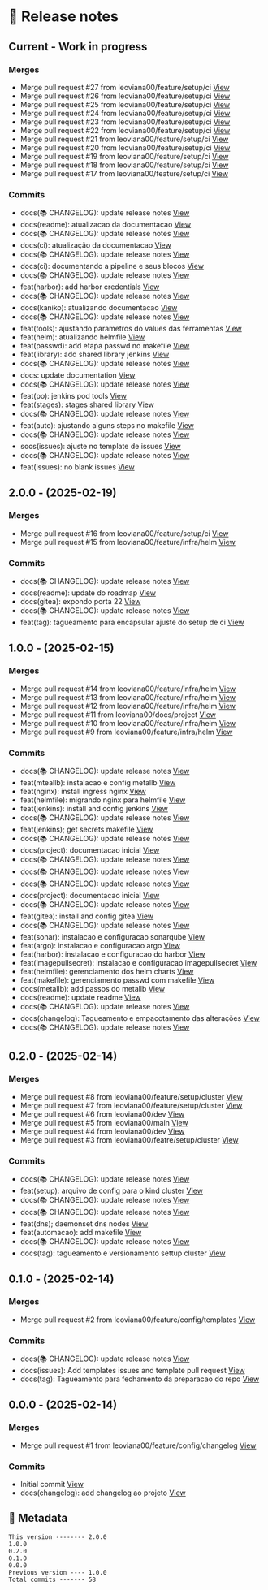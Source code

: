 # 🎁 Release notes

## Current - Work in progress
### Merges
*  Merge pull request #27 from leoviana00/feature/setup/ci [View](https://github.com/leoviana00/lab-pipeline-workflow/commits/ea27ca59147d87a24e6b1cb08ae3374f7df3231a)
*  Merge pull request #26 from leoviana00/feature/setup/ci [View](https://github.com/leoviana00/lab-pipeline-workflow/commits/6cf77f30f086d5e7af589802f0604ae52d49863c)
*  Merge pull request #25 from leoviana00/feature/setup/ci [View](https://github.com/leoviana00/lab-pipeline-workflow/commits/0ff10326ad174bbd279791ff20b6d79744341f45)
*  Merge pull request #24 from leoviana00/feature/setup/ci [View](https://github.com/leoviana00/lab-pipeline-workflow/commits/83fb568a3641ac92af4b6c58505595d18d657e40)
*  Merge pull request #23 from leoviana00/feature/setup/ci [View](https://github.com/leoviana00/lab-pipeline-workflow/commits/40bb254551000cbf930b7e6c3bb82db6fb660292)
*  Merge pull request #22 from leoviana00/feature/setup/ci [View](https://github.com/leoviana00/lab-pipeline-workflow/commits/81265a5f9e994342b7fa57ea1ea57aa7793abc46)
*  Merge pull request #21 from leoviana00/feature/setup/ci [View](https://github.com/leoviana00/lab-pipeline-workflow/commits/b639ae169fc3c6be85b54ab8ef5538853ff6ec2a)
*  Merge pull request #20 from leoviana00/feature/setup/ci [View](https://github.com/leoviana00/lab-pipeline-workflow/commits/c85e3909af9231eabb59948117a47b2fba36468b)
*  Merge pull request #19 from leoviana00/feature/setup/ci [View](https://github.com/leoviana00/lab-pipeline-workflow/commits/ae264599fd5f7072a8f24d34f595e0d90ca28c07)
*  Merge pull request #18 from leoviana00/feature/setup/ci [View](https://github.com/leoviana00/lab-pipeline-workflow/commits/b8b564abfd4ffad482a65dc8db3104b44e0f4637)
*  Merge pull request #17 from leoviana00/feature/setup/ci [View](https://github.com/leoviana00/lab-pipeline-workflow/commits/b90bec7b102d8be9cdeea0a80c70be0b67f43c21)
### Commits
*  docs(📚 CHANGELOG): update release notes [View](https://github.com/leoviana00/lab-pipeline-workflow/commits/421526716428c5845194cb7c3782cdca47d3af85)
*  docs(readme): atualizacao da documentacao [View](https://github.com/leoviana00/lab-pipeline-workflow/commits/aee8a01eae6accab56dbc3f6f95a1e5830992d5b)
*  docs(📚 CHANGELOG): update release notes [View](https://github.com/leoviana00/lab-pipeline-workflow/commits/03257942e76c4b9414d34b0e30c0e8011eaeab90)
*  docs(ci): atualização da documentacao [View](https://github.com/leoviana00/lab-pipeline-workflow/commits/7fa18c6ebfa4124838c33dbd3f8942896848b618)
*  docs(📚 CHANGELOG): update release notes [View](https://github.com/leoviana00/lab-pipeline-workflow/commits/dbffcb56a06b211ac0f474097245588478118135)
*  docs(ci): documentando a pipeline e seus blocos [View](https://github.com/leoviana00/lab-pipeline-workflow/commits/8a0c4e8892410e221d40334712cd403e577a3832)
*  docs(📚 CHANGELOG): update release notes [View](https://github.com/leoviana00/lab-pipeline-workflow/commits/b404f97fd0be957f69c9cc669f4f7e35c1062127)
*  feat(harbor): add harbor credentials [View](https://github.com/leoviana00/lab-pipeline-workflow/commits/d6bd780726dae0b9d67f2c7cad4fcd994612cea3)
*  docs(📚 CHANGELOG): update release notes [View](https://github.com/leoviana00/lab-pipeline-workflow/commits/fb1fc413ac077cdf0fa26da6eff28e2b52c53dc3)
*  docs(kaniko): atualizando documentacao [View](https://github.com/leoviana00/lab-pipeline-workflow/commits/23a4dddc7d9eb994a55b65cb511b26f343dca768)
*  docs(📚 CHANGELOG): update release notes [View](https://github.com/leoviana00/lab-pipeline-workflow/commits/70172142b8e6d3b55db89c51dec335418a21d09e)
*  feat(tools): ajustando parametros do values das ferramentas [View](https://github.com/leoviana00/lab-pipeline-workflow/commits/a691359a5b128f064730249db185e5cae09022d3)
*  feat(helm): atualizando helmfile [View](https://github.com/leoviana00/lab-pipeline-workflow/commits/5587d1ae6cd49a28193c5bdad50702a95afff74e)
*  feat(passwd): add etapa passwd no makefile [View](https://github.com/leoviana00/lab-pipeline-workflow/commits/6e53b5d7ba0364456fd9e379fb9a043301ae8baa)
*  feat(library): add shared library jenkins [View](https://github.com/leoviana00/lab-pipeline-workflow/commits/aa8743df0a13224571f906dc561c1bcb773948f8)
*  docs(📚 CHANGELOG): update release notes [View](https://github.com/leoviana00/lab-pipeline-workflow/commits/29c5a6de31b36a70444041f390b854dbee32b8ad)
*  docs: update documentation [View](https://github.com/leoviana00/lab-pipeline-workflow/commits/e3aa0a81c2c447bc33a9ab35e0495942f1713931)
*  docs(📚 CHANGELOG): update release notes [View](https://github.com/leoviana00/lab-pipeline-workflow/commits/24f1df50890da0bcb772d711d354019f1a1a7898)
*  feat(po): jenkins pod tools [View](https://github.com/leoviana00/lab-pipeline-workflow/commits/b8c59d8838faf31becaef9291e49589a9813cc98)
*  feat(stages): stages shared library [View](https://github.com/leoviana00/lab-pipeline-workflow/commits/c38b4874c1aa32bfcbd751b42cf2990dae26b7fa)
*  docs(📚 CHANGELOG): update release notes [View](https://github.com/leoviana00/lab-pipeline-workflow/commits/0f5e1abe976e5a8b7c7a7af71c5d6e6db061caa5)
*  feat(auto): ajustando alguns steps no makefile [View](https://github.com/leoviana00/lab-pipeline-workflow/commits/06855f24f84402937b4fe237a2e8ada15e90e822)
*  docs(📚 CHANGELOG): update release notes [View](https://github.com/leoviana00/lab-pipeline-workflow/commits/5d97f52945f0e05d9b4947aa00329242c29d2571)
*  socs(issues): ajuste no template de issues [View](https://github.com/leoviana00/lab-pipeline-workflow/commits/2bede7d266453de3951f00627c48e1da5a594374)
*  docs(📚 CHANGELOG): update release notes [View](https://github.com/leoviana00/lab-pipeline-workflow/commits/bed980f54ca1425ef5a288cef937d4cefa3e2e9c)
*  feat(issues): no blank issues [View](https://github.com/leoviana00/lab-pipeline-workflow/commits/9e6be50b82fd829a7b8bbf638c570de4f24347f5)



## 2.0.0 - (2025-02-19)
### Merges
*  Merge pull request #16 from leoviana00/feature/setup/ci [View](https://github.com/leoviana00/lab-pipeline-workflow/commits/9a7be96fd42deff5f7333135f51065f139a793af)
*  Merge pull request #15 from leoviana00/feature/infra/helm [View](https://github.com/leoviana00/lab-pipeline-workflow/commits/51cfca614764b85bba8a5e823c86bac5115320c8)
### Commits
*  docs(📚 CHANGELOG): update release notes [View](https://github.com/leoviana00/lab-pipeline-workflow/commits/e8e911284623e5afef7a7c3d5f4f82803b96139f)
*  docs(readme): update do roadmap [View](https://github.com/leoviana00/lab-pipeline-workflow/commits/995840761b64670c840bfaf4aa25a498847f7834)
*  docs(gitea): expondo porta 22 [View](https://github.com/leoviana00/lab-pipeline-workflow/commits/b84c01a745f842323a85804404bc8041e8c004f4)
*  docs(📚 CHANGELOG): update release notes [View](https://github.com/leoviana00/lab-pipeline-workflow/commits/36edd6d3ddae38c38a9651a83008719ee692d2ca)
*  feat(tag): tagueamento para encapsular ajuste do setup de ci [View](https://github.com/leoviana00/lab-pipeline-workflow/commits/5ca84ebb1204bcafc15b6f234ca9ebca8064a511)



## 1.0.0 - (2025-02-15)
### Merges
*  Merge pull request #14 from leoviana00/feature/infra/helm [View](https://github.com/leoviana00/lab-pipeline-workflow/commits/2144616a0df4acf530ba17c8e8c25939d0b59607)
*  Merge pull request #13 from leoviana00/feature/infra/helm [View](https://github.com/leoviana00/lab-pipeline-workflow/commits/c8aa7af451c047ac5adbb39be6a34c664d9b078b)
*  Merge pull request #12 from leoviana00/feature/infra/helm [View](https://github.com/leoviana00/lab-pipeline-workflow/commits/f0554024d5be255f6c926cc7ab75e365c733b77d)
*  Merge pull request #11 from leoviana00/docs/project [View](https://github.com/leoviana00/lab-pipeline-workflow/commits/611de9f8836ae67bd05e1b8ed9960fcbc9c36d28)
*  Merge pull request #10 from leoviana00/feature/infra/helm [View](https://github.com/leoviana00/lab-pipeline-workflow/commits/c6f5db16f3157cc521776725b988bb9f2babfa16)
*  Merge pull request #9 from leoviana00/feature/infra/helm [View](https://github.com/leoviana00/lab-pipeline-workflow/commits/6d06105c1de9553e82b4f183db3a36390a3e25a4)
### Commits
*  docs(📚 CHANGELOG): update release notes [View](https://github.com/leoviana00/lab-pipeline-workflow/commits/375a3d2499ee947c589dd58d9461317d9c5ca691)
*  feat(mteallb): instalacao e config metallb [View](https://github.com/leoviana00/lab-pipeline-workflow/commits/26b04df7b9c0ed617168cfebfc7075d665b55763)
*  feat(nginx): install ingress nginx [View](https://github.com/leoviana00/lab-pipeline-workflow/commits/dfc31d145c792e01f1500bb9698a6fd0c29f0ccc)
*  feat(helmfile): migrando nginx para helmfile [View](https://github.com/leoviana00/lab-pipeline-workflow/commits/8854637b79464f4a4d988372a999ee9832f4cc70)
*  feat(jenkins): install and config jenkins [View](https://github.com/leoviana00/lab-pipeline-workflow/commits/98d2d66f016e1e4157dcf51cfec3c3d156226c72)
*  docs(📚 CHANGELOG): update release notes [View](https://github.com/leoviana00/lab-pipeline-workflow/commits/db0fae808cc127d1f4c2c6c87fe89af1580c8985)
*  feat(jenkins); get secrets makefile [View](https://github.com/leoviana00/lab-pipeline-workflow/commits/1f980ce2e239ed5028226d08323fb2fea0baa65a)
*  docs(📚 CHANGELOG): update release notes [View](https://github.com/leoviana00/lab-pipeline-workflow/commits/43668f762687de58b9eee22120f9ad617895223b)
*  docs(project): documentacao inicial [View](https://github.com/leoviana00/lab-pipeline-workflow/commits/5bcf0a320a834273f786e85ed5cdb60c38047467)
*  docs(📚 CHANGELOG): update release notes [View](https://github.com/leoviana00/lab-pipeline-workflow/commits/27bfe696a68950d1dfb75be196ff0cc50a52eeae)
*  docs(📚 CHANGELOG): update release notes [View](https://github.com/leoviana00/lab-pipeline-workflow/commits/c51c8d46065b92e5b0042b7806861bea00666e50)
*  docs(📚 CHANGELOG): update release notes [View](https://github.com/leoviana00/lab-pipeline-workflow/commits/675a4221d46f625731c3b46560a1ee24492f67b5)
*  docs(project): documentacao inicial [View](https://github.com/leoviana00/lab-pipeline-workflow/commits/ed49672fbc5fa753b96449099cb63fd981474dc5)
*  docs(📚 CHANGELOG): update release notes [View](https://github.com/leoviana00/lab-pipeline-workflow/commits/b15e89ddfb7a122451eeac514f06e14813dc3dff)
*  feat(gitea): install and config gitea [View](https://github.com/leoviana00/lab-pipeline-workflow/commits/1c1fe8d29ac9dbfc0834d1c2ff91841ecc20ef2b)
*  docs(📚 CHANGELOG): update release notes [View](https://github.com/leoviana00/lab-pipeline-workflow/commits/6552912de720fde776ae78c16e880756a23d962c)
*  feat(sonar): instalacao e configuracao sonarqube [View](https://github.com/leoviana00/lab-pipeline-workflow/commits/7729b7bebc5500bee8af5a330b4745014305311e)
*  feat(argo): instalacao e configuracao argo [View](https://github.com/leoviana00/lab-pipeline-workflow/commits/ae8d572e41faf8e7b6404103bbfaee7d4cb22a9e)
*  feat(harbor): instalacao e configuracao do harbor [View](https://github.com/leoviana00/lab-pipeline-workflow/commits/8b60e3692b859503fa9b6cb02ca7d56614035e72)
*  feat(imagepullsecret): instalacao e configuracao imagepullsecret [View](https://github.com/leoviana00/lab-pipeline-workflow/commits/d3832ab83cd67216645bfafa644cd25d7f7785a6)
*  feat(helmfile): gerenciamento dos helm charts [View](https://github.com/leoviana00/lab-pipeline-workflow/commits/97560bc6d3f81ab9319ce9aaa095afbea5db9271)
*  feat(makefile): gerenciamento passwd com makefile [View](https://github.com/leoviana00/lab-pipeline-workflow/commits/a89d6408ed0dda485df4d26940d966cb2abeab99)
*  docs(metallb): add passos do metallb [View](https://github.com/leoviana00/lab-pipeline-workflow/commits/78e007fdc3d122b3e8962266667a458b521acd43)
*  docs(readme): update readme [View](https://github.com/leoviana00/lab-pipeline-workflow/commits/13c87a3aa8ab3c5f8958456965172b58a5967aaa)
*  docs(📚 CHANGELOG): update release notes [View](https://github.com/leoviana00/lab-pipeline-workflow/commits/e4eca14da569ca6eec9952868968c87fca37c13a)
*  docs(changelog): Tagueamento e empacotamento das alterações [View](https://github.com/leoviana00/lab-pipeline-workflow/commits/9e0251907ddd1c24f604e6ddf140cfbef7154640)
*  docs(📚 CHANGELOG): update release notes [View](https://github.com/leoviana00/lab-pipeline-workflow/commits/70bf655202e994f6156d930000bcb5759be44ce0)



## 0.2.0 - (2025-02-14)
### Merges
*  Merge pull request #8 from leoviana00/feature/setup/cluster [View](https://github.com/leoviana00/lab-pipeline-workflow/commits/66ae73b7aab5e47427f50a4989bd088c91fceb4a)
*  Merge pull request #7 from leoviana00/feature/setup/cluster [View](https://github.com/leoviana00/lab-pipeline-workflow/commits/7f7ed370c0fa028d434c2ff0833f8f97f5753545)
*  Merge pull request #6 from leoviana00/dev [View](https://github.com/leoviana00/lab-pipeline-workflow/commits/e9a243f5430ee86f042ab66f6b90ab76f3eb7a8f)
*  Merge pull request #5 from leoviana00/main [View](https://github.com/leoviana00/lab-pipeline-workflow/commits/ba6c34b42b3f41c8360d786c47d03d577aa557d6)
*  Merge pull request #4 from leoviana00/dev [View](https://github.com/leoviana00/lab-pipeline-workflow/commits/108784f41b4938e950c6283d3846ce8980c9e166)
*  Merge pull request #3 from leoviana00/featre/setup/cluster [View](https://github.com/leoviana00/lab-pipeline-workflow/commits/cad79288fc5997470ec73bc9f08cae509c9eb718)
### Commits
*  docs(📚 CHANGELOG): update release notes [View](https://github.com/leoviana00/lab-pipeline-workflow/commits/95cac43044a600dc4c7ed3790649752eb1d5d704)
*  feat(setup): arquivo de config para o kind cluster [View](https://github.com/leoviana00/lab-pipeline-workflow/commits/02ed40b9042a61981c3ef3aa5800fb50d0e1a768)
*  docs(📚 CHANGELOG): update release notes [View](https://github.com/leoviana00/lab-pipeline-workflow/commits/37af989773f6c60913044398ddcf8cb750d24949)
*  docs(📚 CHANGELOG): update release notes [View](https://github.com/leoviana00/lab-pipeline-workflow/commits/df3454450e210296e3d8f69f95c4f2938f689eee)
*  feat(dns); daemonset dns nodes [View](https://github.com/leoviana00/lab-pipeline-workflow/commits/f60707fae3645c14cbb7ddf1ca08a601b9f8b91a)
*  feat(automacao): add makefile [View](https://github.com/leoviana00/lab-pipeline-workflow/commits/d05b8dbc623049c3e1bfe7c57fd8a721b43aa3e3)
*  docs(📚 CHANGELOG): update release notes [View](https://github.com/leoviana00/lab-pipeline-workflow/commits/aadb5acce4572f2c2503c8aeedd6ecf0b86d9840)
*  docs(tag): tagueamento e versionamento settup cluster [View](https://github.com/leoviana00/lab-pipeline-workflow/commits/c646afcb3064d16704106d309ffdfd58fda57ecf)



## 0.1.0 - (2025-02-14)
### Merges
*  Merge pull request #2 from leoviana00/feature/config/templates [View](https://github.com/leoviana00/lab-pipeline-workflow/commits/536c83990d2ae9e267144fce82d46e78632ae59d)
### Commits
*  docs(📚 CHANGELOG): update release notes [View](https://github.com/leoviana00/lab-pipeline-workflow/commits/e8aefe3afe3cda5ab374b4cb7df5517e2f059e1e)
*  docs(issues): Add templates issues and template pull request [View](https://github.com/leoviana00/lab-pipeline-workflow/commits/7062ea9e7149ccdf6c8468250200c0305d0d4c1c)
*  docs(tag): Tagueamento para fechamento da preparacao do repo [View](https://github.com/leoviana00/lab-pipeline-workflow/commits/fc44ccf1db1ae02ac4699bffca781d213ca43d36)



## 0.0.0 - (2025-02-14)
### Merges
*  Merge pull request #1 from leoviana00/feature/config/changelog [View](https://github.com/leoviana00/lab-pipeline-workflow/commits/a50b80511397987a3694c300f3df65ff953f793d)
### Commits
*  Initial commit [View](https://github.com/leoviana00/lab-pipeline-workflow/commits/7b25467d4b0ca895c9ed808f03dabdd60810ad58)
*  docs(changelog): add changelog ao projeto [View](https://github.com/leoviana00/lab-pipeline-workflow/commits/6930dfb71846b1d7507cdba5befe6d924b23d568)
## 📝 Metadata
```
This version -------- 2.0.0
1.0.0
0.2.0
0.1.0
0.0.0
Previous version ---- 1.0.0
Total commits ------- 58
```
